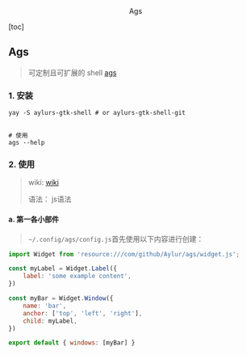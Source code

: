 <center>Ags</center>





[toc]







## Ags

> 可定制且可扩展的 shell [ags](https://github.com/Aylur/ags/)



### 1. 安装

```shell
yay -S aylurs-gtk-shell # or aylurs-gtk-shell-git


# 使用
ags --help
```





### 2. 使用

> wiki: [wiki](https://github.com/Aylur/ags/wiki)  
>
> 语法： js语法



#### a. 第一各小部件

> `~/.config/ags/config.js`首先使用以下内容进行创建：

```js
import Widget from 'resource:///com/github/Aylur/ags/widget.js';

const myLabel = Widget.Label({
    label: 'some example content',
})

const myBar = Widget.Window({
    name: 'bar',
    anchor: ['top', 'left', 'right'],
    child: myLabel,
})

export default { windows: [myBar] }
```






